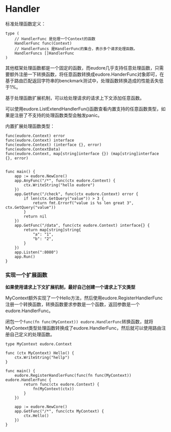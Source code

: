 # Handler

标准处理函数定义：

```golang
type (
	// HandlerFunc 是处理一个Context的函数
	HandlerFunc func(Context)
	// HandlerFuncs 是HandlerFunc的集合，表示多个请求处理函数。
	HandlerFuncs []HandlerFunc
)
```

其他框架处理函数都是一个固定的函数，而eudore几乎支持任意处理函数，只需要额外注册一下转换函数，将任意函数转换成eudore.HanderFunc对象即可，在基于路由匹配返回字符串的benckmark测试中，处理函数转换造成的性能丢失低于1%。

基于处理函数扩展机制，可以给处理请求的请求上下文添加任意函数。

可以使用eudore.ListExtendHandlerFun()函数查看内置支持的任意函数类型，如果是注册了不支持的处理函数类型会触发panic。

内置扩展处理函数类型：

```godoc
func(eudore.Context) error
func(eudore.Context) interface
func(eudore.Context) (interface {}, error)
func(eudore.ContextData)
func(eudore.Context, map[string]interface {}) (map[string]interface {}, error)
```

```golang

func main() {
	app := eudore.NewCore()
	app.AnyFunc("/*", func(ctx eudore.Context) {
		ctx.WriteString("hello eudore")
	})
	app.GetFunc("/check", func(ctx eudore.Context) error {
		if len(ctx.GetQuery("value")) > 3 {
			return fmt.Errorf("value is %s len great 3", ctx.GetQuery("value"))
		}
		return nil
	})
	app.GetFunc("/data", func(ctx eudore.Context) interface{} {
		return map[string]string{
			"a": "1",
			"b": "2",
		}
	})
	app.Listen(":8080")
	app.Run()
}
```

### 实现一个扩展函数

**如果使用请求上下文扩展机制，最好自己创建一个请求上下文类型**

MyContext额外实现了一个Hello方法，然后使用eudore.RegisterHandlerFunc注册一个转换函数，转换函数要求参数是一个函数，返回参数是一个eudore.HandlerFunc。

闭包一个`func(fn func(MyContext)) eudore.HandlerFunc`转换函数，就将MyContext类型处理函数转换成了eudore.HandlerFunc，然后就可以使用路由注册自己定义的处理函数。

```golang
type MyContext eudore.Context

func (ctx MyContext) Hello() {
	ctx.WriteString("hellp")
}

func main() {
	eudore.RegisterHandlerFunc(func(fn func(MyContext)) eudore.HandlerFunc {
		return func(ctx eudore.Context) {
			fn(MyContext(ctx))
		}
	}) 

	app := eudore.NewCore()
	app.GetFunc("/*", func(ctx MyContext) {
		ctx.Hello()
	})
}
```
